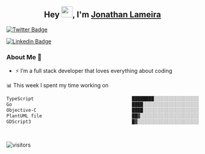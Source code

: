 <h2 align="center">Hey <img src="https://github.com/TheDudeThatCode/TheDudeThatCode/blob/master/Assets/Hi.gif" width="29">, I'm <a href="https://www.linkedin.com/in/jonathanlameira/">Jonathan Lameira</a></h2>

[![Twitter Badge](https://img.shields.io/badge/-@jlameira-3333cc?style=flat-square&labelColor=3333cc&logo=twitter&logoColor=white&link=https://twitter.com/jlameira)](https://twitter.com/jlameira) 
  
[![Linkedin Badge](https://img.shields.io/badge/-Jonathan%20Lameira-3333cc?style=flat-square&logo=Linkedin&logoColor=white&link=https://www.linkedin.com/in/jonathanlameira/)](https://www.linkedin.com/in/jonathanlameira/)


### About Me 🚀
- ⚡  I’m a full stack developer that loves everything about coding</br>

<!-- ![Jonathan Lameira github stats](https://github-readme-stats.vercel.app/api?username=jlameirameli&show_icons=true&hide_border=true)&nbsp;&nbsp; -->

📊 This week I spent my time working on
<!--START_SECTION:waka-->

```txt
TypeScript                                    ████████░░░░░░░░░░░░░░░░░   31.70 %
Go                                            ████░░░░░░░░░░░░░░░░░░░░░   15.86 %
Objective-C                                   ████░░░░░░░░░░░░░░░░░░░░░   15.57 %
PlantUML file                                 ██▓░░░░░░░░░░░░░░░░░░░░░░   10.85 %
GDScript3                                     █▓░░░░░░░░░░░░░░░░░░░░░░░   07.02 %
```

<!--END_SECTION:waka-->

<br />

![visitors](https://visitor-badge.laobi.icu/badge?page_id=jlameirameli.jlameirameli)
